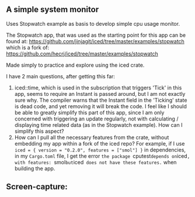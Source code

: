 ## A simple system monitor
Uses Stopwatch example as basis to develop simple cpu usage monitor.

The Stopwatch app, that was used as the starting point for this app can be found at: https://github.com/jinjagit/iced/tree/master/examples/stopwatch which is a fork of: https://github.com/hecrj/iced/tree/master/examples/stopwatch

Made simply to practice and explore using the iced crate.

I have 2 main questions, after getting this far:
1. iced::time, which is used in the subscription that triggers 'Tick' in this app, seems to require an Instant is passed around, but I am not exactly sure why. The compiler warns that the Instant field in the 'Ticking' state is dead code, and yet removing it will break the code. I feel like I should be able to greatly simplify this part of this app, since I am only concerned with triggering an update regularly, not with calculating / displaying time related data (as in the Stopwatch example). How can I simplify this aspect?
2. How can I pull all the necessary features from the crate, without embedding my app within a fork of the iced repo? For example, if I use `iced = { version = "0.2.0", features = ["smol"] }` in dependencies, in my `Cargo.toml` file, I get the error `the package `cputest` depends on `iced`, with features: `smol` but `iced` does not have these features.` when building the app.

## Screen-capture:

